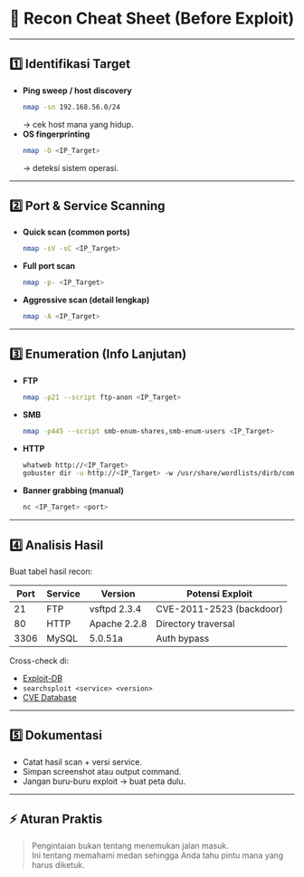 # 🧾 Recon Cheat Sheet (Before Exploit)

---

## 1️⃣ Identifikasi Target
- **Ping sweep / host discovery**
  ```bash
  nmap -sn 192.168.56.0/24
  ```
  → cek host mana yang hidup.
- **OS fingerprinting**
  ```bash
  nmap -O <IP_Target>
  ```
  → deteksi sistem operasi.

---

## 2️⃣ Port & Service Scanning
- **Quick scan (common ports)**
  ```bash
  nmap -sV -sC <IP_Target>
  ```
- **Full port scan**
  ```bash
  nmap -p- <IP_Target>
  ```
- **Aggressive scan (detail lengkap)**
  ```bash
  nmap -A <IP_Target>
  ```

---

## 3️⃣ Enumeration (Info Lanjutan)
- **FTP**
  ```bash
  nmap -p21 --script ftp-anon <IP_Target>
  ```
- **SMB**
  ```bash
  nmap -p445 --script smb-enum-shares,smb-enum-users <IP_Target>
  ```
- **HTTP**
  ```bash
  whatweb http://<IP_Target>
  gobuster dir -u http://<IP_Target> -w /usr/share/wordlists/dirb/common.txt
  ```
- **Banner grabbing (manual)**
  ```bash
  nc <IP_Target> <port>
  ```

---

## 4️⃣ Analisis Hasil
Buat tabel hasil recon:

| Port  | Service | Version     | Potensi Exploit                |
|-------|---------|-------------|--------------------------------|
| 21    | FTP     | vsftpd 2.3.4| CVE-2011-2523 (backdoor)       |
| 80    | HTTP    | Apache 2.2.8| Directory traversal            |
| 3306  | MySQL   | 5.0.51a     | Auth bypass                    |

Cross-check di:
- [Exploit-DB](https://www.exploit-db.com/)
- `searchsploit <service> <version>`
- [CVE Database](https://cve.mitre.org/)

---

## 5️⃣ Dokumentasi
- Catat hasil scan + versi service.
- Simpan screenshot atau output command.
- Jangan buru-buru exploit → buat peta dulu.

---

## ⚡ Aturan Praktis
> Pengintaian bukan tentang menemukan jalan masuk.<br>
> Ini tentang memahami medan sehingga Anda tahu pintu mana yang harus diketuk.